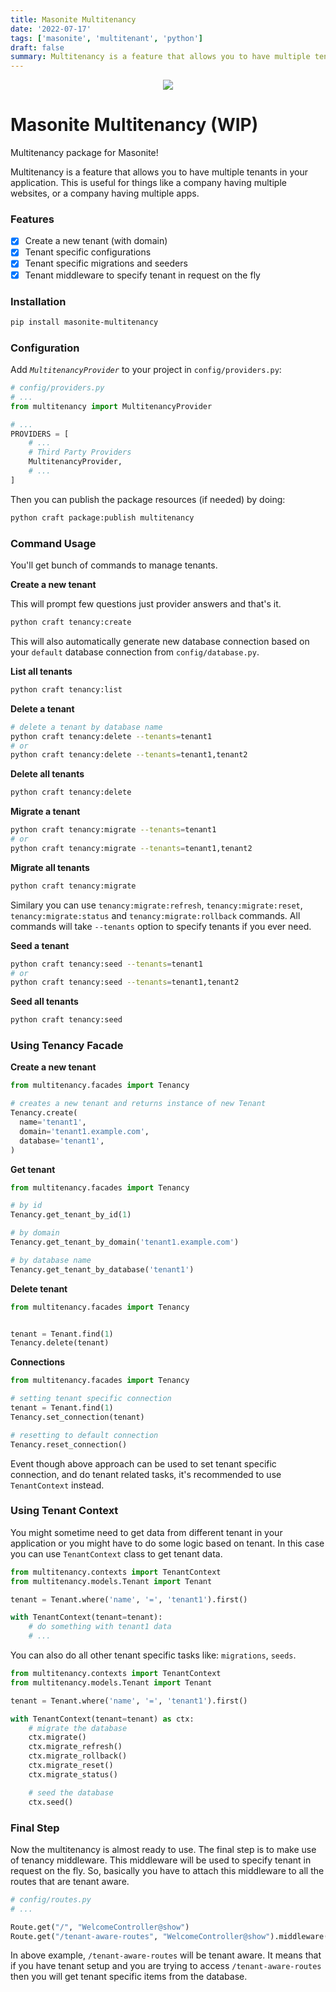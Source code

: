 ```yaml
---
title: Masonite Multitenancy
date: '2022-07-17'
tags: ['masonite', 'multitenant', 'python']
draft: false
summary: Multitenancy is a feature that allows you to have multiple tenants in your application. This is useful for things like a company having multiple websites, or a company having multiple apps.
---
```


<p align="center">
<img src="https://banners.beyondco.de/Masonite%20Multitenancy.png?theme=light&packageManager=pip+install&packageName=masonite-multitenancy&pattern=charlieBrown&style=style_2&description=Multitenancy+package+for+masonite.&md=1&showWatermark=1&fontSize=100px&images=adjustments&widths=50&heights=50" />
</p>

# Masonite Multitenancy (WIP)

Multitenancy package for Masonite!

Multitenancy is a feature that allows you to have multiple tenants in your application. This is useful for things like a company having multiple websites, or a company having multiple apps.

### Features

- [x] Create a new tenant (with domain)
- [x] Tenant specific configurations
- [x] Tenant specific migrations and seeders
- [x] Tenant middleware to specify tenant in request on the fly

### Installation

```bash
pip install masonite-multitenancy
```

### Configuration

Add _`MultitenancyProvider`_ to your project in `config/providers.py`:

```python
# config/providers.py
# ...
from multitenancy import MultitenancyProvider

# ...
PROVIDERS = [
    # ...
    # Third Party Providers
    MultitenancyProvider,
    # ...
]
```

Then you can publish the package resources (if needed) by doing:

```bash
python craft package:publish multitenancy
```

### Command Usage

You'll get bunch of commands to manage tenants.

**Create a new tenant**

This will prompt few questions just provider answers and that's it.

```bash
python craft tenancy:create
```

This will also automatically generate new database connection based on your `default` database connection from `config/database.py`.

**List all tenants**

```bash
python craft tenancy:list
```

**Delete a tenant**

```bash
# delete a tenant by database name
python craft tenancy:delete --tenants=tenant1
# or
python craft tenancy:delete --tenants=tenant1,tenant2
```

**Delete all tenants**

```bash
python craft tenancy:delete
```

**Migrate a tenant**

```bash
python craft tenancy:migrate --tenants=tenant1
# or
python craft tenancy:migrate --tenants=tenant1,tenant2
```

**Migrate all tenants**

```bash
python craft tenancy:migrate
```

Similary you can use `tenancy:migrate:refresh`, `tenancy:migrate:reset`, `tenancy:migrate:status` and `tenancy:migrate:rollback` commands.
All commands will take `--tenants` option to specify tenants if you ever need.

**Seed a tenant**

```bash
python craft tenancy:seed --tenants=tenant1
# or
python craft tenancy:seed --tenants=tenant1,tenant2
```

**Seed all tenants**

```bash
python craft tenancy:seed
```

### Using Tenancy Facade

**Create a new tenant**

```python
from multitenancy.facades import Tenancy

# creates a new tenant and returns instance of new Tenant
Tenancy.create(
  name='tenant1',
  domain='tenant1.example.com',
  database='tenant1',
)
```

**Get tenant**

```python
from multitenancy.facades import Tenancy

# by id
Tenancy.get_tenant_by_id(1)

# by domain
Tenancy.get_tenant_by_domain('tenant1.example.com')

# by database name
Tenancy.get_tenant_by_database('tenant1')
```

**Delete tenant**

```python
from multitenancy.facades import Tenancy


tenant = Tenant.find(1)
Tenancy.delete(tenant)
```

**Connections**

```python
from multitenancy.facades import Tenancy

# setting tenant specific connection
tenant = Tenant.find(1)
Tenancy.set_connection(tenant)

# resetting to default connection
Tenancy.reset_connection()
```

Event though above approach can be used to set tenant specific connection, and do tenant related tasks, it's recommended to use `TenantContext` instead.

### Using Tenant Context

You might sometime need to get data from different tenant in your application or you might have to do some logic based on tenant. In this case you can use `TenantContext` class to get tenant data.

```python
from multitenancy.contexts import TenantContext
from multitenancy.models.Tenant import Tenant

tenant = Tenant.where('name', '=', 'tenant1').first()

with TenantContext(tenant=tenant):
    # do something with tenant1 data
    # ...
```

You can also do all other tenant specific tasks like: `migrations`, `seeds`.

```python
from multitenancy.contexts import TenantContext
from multitenancy.models.Tenant import Tenant

tenant = Tenant.where('name', '=', 'tenant1').first()

with TenantContext(tenant=tenant) as ctx:
    # migrate the database
    ctx.migrate()
    ctx.migrate_refresh()
    ctx.migrate_rollback()
    ctx.migrate_reset()
    ctx.migrate_status()

    # seed the database
    ctx.seed()
```

### Final Step

Now the multitenancy is almost ready to use. The final step is to make use of tenancy middleware. This middleware will be used to specify tenant in request on the fly. So, basically you have to attach this middleware to all the routes that are tenant aware.

```python
# config/routes.py
# ...

Route.get("/", "WelcomeController@show")
Route.get("/tenant-aware-routes", "WelcomeController@show").middleware("multitenancy")
```

In above example, `/tenant-aware-routes` will be tenant aware. It means that if you have tenant setup and you are trying to access `/tenant-aware-routes` then you will get tenant specific items from the database.
